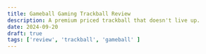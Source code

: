 ```yaml
---
title: Gameball Gaming Trackball Review
description: A premium priced trackball that doesn't live up.
date: 2024-09-20
draft: true
tags: ['review', 'trackball', 'gameball' ]
---
```



